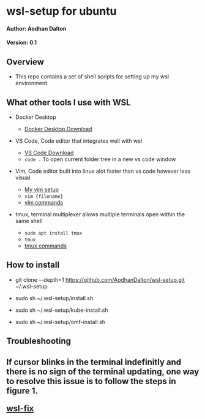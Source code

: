 # wsl-setup for ubuntu

<h4> Author: Aodhan Dalton </h4>
<h4> Version: 0.1 </h4>

<h2> Overview </h2>

 - This repo contains a set of shell scripts for setting up my wsl environment.

 <h2> What other tools I use with WSL </h2>
 
 - Docker Desktop
    - [Docker Desktop Download](https://www.docker.com/products/docker-desktop)

- VS Code, Code editor that integrates well with wsl
    - [VS Code Download](https://code.visualstudio.com/Download)
    - `code .` To open current folder tree in a new vs code window

- Vim, Code editor built into linux alot faster than vs code however less visual
    - [My vim setup](https://github.com/AodhanDalton/vim-setup)
    - `vim {filename}`
    - [vim commands](https://vim.rtorr.com/)
    
- tmux, terminal multiplexer allows multiple terminals open within the same shell
    - `sudo apt install tmux`
    - `tmux`
    - [tmux commands](https://tmuxcheatsheet.com/)

<h2> How to install </h2>
 
 - git clone --depth=1 https://github.com/AodhanDalton/wsl-setup.git ~/.wsl-setup

 - sudo sh ~/.wsl-setup/install.sh
 - sudo sh ~/.wsl-setup/kube-install.sh
 - sudo sh ~/.wsl-setup/omf-install.sh

<h2>Troubleshooting<h2>
If cursor blinks in the terminal indefinitly and there is no sign of the terminal updating, one way to resolve this issue
is to follow the steps in figure 1.

[wsl-fix](https://github.com/AodhanDalton/wsl-setup/images/fix_wsl.PNG)